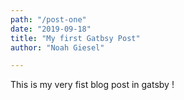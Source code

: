 ```yaml
---
path: "/post-one"
date: "2019-09-18"
title: "My first Gatbsy Post"
author: "Noah Giesel"

---
```


This is my very fist blog post in gatsby ! 